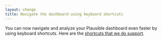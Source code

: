 ```yaml
---
layout: change
title: Navigate the dashboard using keyboard shortcuts
---
```

You can now navigate and analyze your Plausible dashboard even faster by using keyboard shortcuts. Here are the [shortcuts that we do support](https://plausible.io/docs/keyboard-shortcuts).